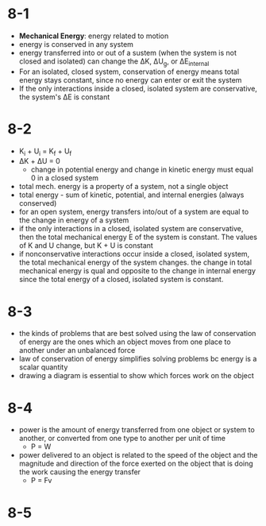 # 8-1
- **Mechanical Energy**: energy related to motion
- energy is conserved in any system
- energy transferred into or out of a sustem (when the system is not closed and isolated) can change the ΔK, ΔU<sub>g</sub>, or ΔE<sub>internal</sub>
- For an isolated, closed system, conservation of energy means total energy stays constant, since no energy can enter or exit the system
- If the only interactions inside a closed, isolated system are conservative, the system's ΔE is constant
# 8-2
- K<sub>i</sub> + U<sub>i</sub> = K<sub>f</sub> + U<sub>f</sub>
- ΔK + ΔU = 0
	- 	change in potential energy and change in kinetic energy must equal 0 in a closed system
- total mech. energy is a property of a system, not a single object
- total energy - sum of kinetic, potential, and internal energies (always conserved)
- for an open system, energy transfers into/out of a system are equal to the change in energy of a system
- if the only interactions in a closed, isolated system are conservative, then the total mechanical energy E of the system is constant. The values of K and U change, but K + U is constant
- if nonconservative interactions occur inside a closed, isolated system, the total mechanical energy of the system changes. the change in total mechanical energy is qual and opposite to the change in internal energy since the total energy of a closed, isolated system is constant.
# 8-3
- the kinds of problems that are best solved using the law of conservation of energy are the ones which an object moves from one place to another under an unbalanced force
- law of conservation of energy simplifies solving problems bc energy is a scalar quantity
- drawing a diagram is essential to show which forces work on the object
# 8-4
- power is the amount of energy transferred from one object or system to another, or converted from one type to another per unit of time
	- P = W
- power delivered to an object is related to the speed of the object and the magnitude and direction of the force exerted on the object that is doing the work causing the energy transfer
	- P = Fv
# 8-5
